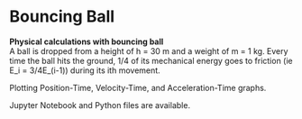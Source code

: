 # Bouncing Ball

**Physical calculations with bouncing ball**
<br/>
A ball is dropped from a height of h = 30 m and a weight of m = 1 kg. Every time the ball hits the ground, 1/4 of its mechanical energy goes to friction (ie E_i = 3/4E_(i-1)) during its ith movement.
<br/>

Plotting Position-Time, Velocity-Time, and Acceleration-Time graphs.
<br/>

Jupyter Notebook and Python files are available.

